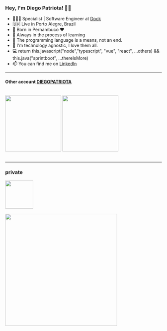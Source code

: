 ### Hey, I'm Diego Patriota! 👨‍💻

- 👨🏾‍💻 Specialist | Software Engineer at [Dock](https://www.dock.tech/)
- 🇧🇷 Live in Porto Alegre, Brazil
- 🌵 Born in Pernambuco ❤
- 🚀 Always in the process of learning
- 🔑 The programming language is a means, not an end.
- 🧬 I'm technology agnostic, I love them all.
- 💻 return this.javascript("node","typescript", "vue", "react", ...others) && this.java("sprintboot", ...thereIsMore)
- 📫 You can find me on [LinkedIn](https://br.linkedin.com/in/diego-patriota-10a148b9)

---

#### Other account [DIEGOPATRIOTA](https://github.com/DIEGOPATRIOTA)

<br/>
<div> 
  <img height="180em" src="https://github-readme-stats.vercel.app/api?username=diegopatriota&show_icons=true&theme=dracula&include_all_commits=true&count_private=true&custom_title=Github%20Stats" />
  <img height="180em" src="https://github-readme-stats.vercel.app/api/top-langs/?username=diegopatriota&lang_count=20&layout=compact&theme=dracula" />
</div>
<br/>

---

<div>
 <h3> private </h3> 
 <img height="90em" src="https://user-images.githubusercontent.com/88724815/196972785-494fb6a7-80e8-476f-878e-c65ab4f43b49.png" />
</div>


<br/>
<div> 
  <img height="360em" src="https://user-images.githubusercontent.com/88724815/196970854-6e41851b-e6c0-43c2-a1f4-58ae52796e46.png" />
</div>
<br/>
